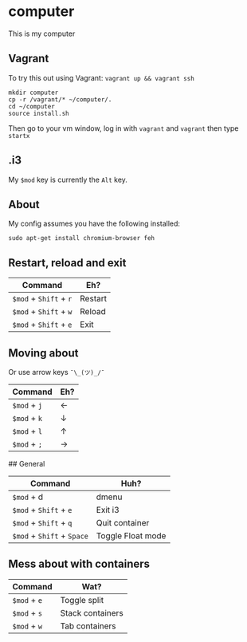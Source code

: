 # computer

This is my computer

## Vagrant

To try this out using Vagrant: `vagrant up && vagrant ssh`

```
mkdir computer
cp -r /vagrant/* ~/computer/.
cd ~/computer
source install.sh
```

Then go to your vm window, log in with `vagrant` and `vagrant` then type `startx`

## .i3

My `$mod` key is currently the `Alt` key.

## About

My config assumes you have the following installed:

```
sudo apt-get install chromium-browser feh
```

## Restart, reload and exit

Command | Eh?
--- | ---
`$mod` + `Shift` + `r` | Restart
`$mod` + `Shift` + `w` | Reload
`$mod` + `Shift` + `e` | Exit

## Moving about

Or use arrow keys `¯\_(ツ)_/¯`

Command | Eh?
--- | ---
`$mod` + `j` | ←
`$mod` + `k` | ↓
`$mod` + `l` | ↑
`$mod` + `;` | →

## General

Command | Huh?
--- | ---
`$mod` + d | dmenu
`$mod` + `Shift` + `e` | Exit i3
`$mod` + `Shift` + `q` | Quit container
`$mod` + `Shift` + `Space` | Toggle Float mode

## Mess about with containers

Command | Wat?
--- | ---
`$mod` + `e` | Toggle split
`$mod` + `s` | Stack containers
`$mod` + `w` | Tab containers
